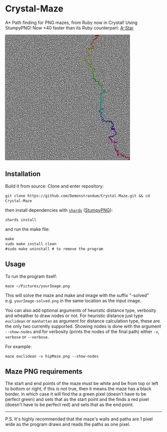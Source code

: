 # Crystal-Maze

A* Path finding for PNG mazes, from Ruby now in Crystal! Using StumpyPNG!
Now ×40 faster than its Ruby counterpart: [A-Star](https://github.com/Demonstrandum/A-Star)

![Example-400x400maze](mazes/400-example.png)

## Installation
Build it from source:
Clone and enter repository:
```shell
git clone https://github.com/Demonstrandum/Crystal-Maze.git && cd Crystal-Maze
```
then install dependencies with [`shards`](https://github.com/crystal-lang/shards) ([StumpyPNG](https://github.com/stumpycr/stumpy_png)):
```shell
shards install
```
and run the make file:
```shell
make
sudo make install clean
#sudo make uninstall # to remove the program
```

## Usage
To run the program itself:
```shell
maze ~/Pictures/yourImage.png
```
This will solve the maze and make and image with the suffix "-solved"<br />
e.g. `yourImage-solved.png` in the same location as the input image.


You can also add optional arguments of heuristic distance type, verbosity and wheather to draw nodes or not. For heuristic distance just type `euclidean` or `manhattan`  as argument for distance calculation type, these are the only two currently supported. Showing nodes is done with the argument `--show-nodes` and for verbosity (prints the nodes of the final path) either `-v`, `verbose` or `--verbose`.

For example:
```shell
maze euclidean -v hipMaze.png --show-nodes
```

## Maze PNG requirements
The start and end points of the maze must be white and be from top or left to bottom or right, if this is not true, then it means the maze has a black border, in which case it will find the a green pixel (doesn't have to be perfect green) and sets that as the start point and the finds a red pixel (doesn't have to be perfect red) and sets that as the end point.

---

P.S. It's highly recommended that the maze's walls and paths are 1 pixel wide as the program draws and reads the paths as one pixel.  
